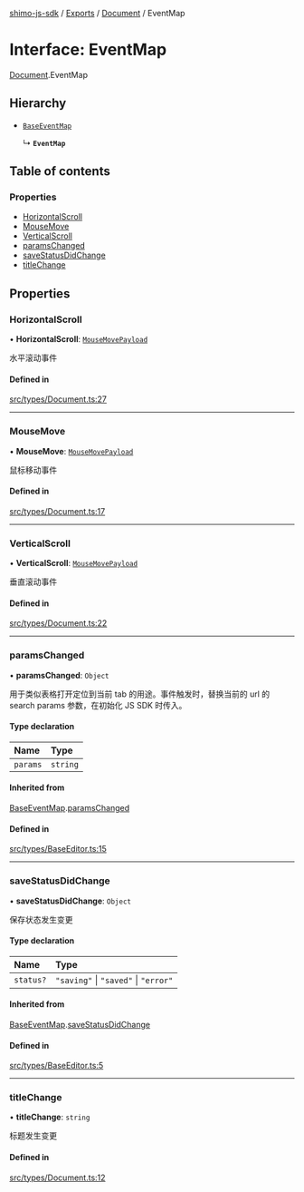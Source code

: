 [shimo-js-sdk](../README.md) / [Exports](../modules.md) / [Document](../modules/Document.md) / EventMap

# Interface: EventMap

[Document](../modules/Document.md).EventMap

## Hierarchy

- [`BaseEventMap`](BaseEventMap.md)

  ↳ **`EventMap`**

## Table of contents

### Properties

- [HorizontalScroll](Document.EventMap.md#horizontalscroll)
- [MouseMove](Document.EventMap.md#mousemove)
- [VerticalScroll](Document.EventMap.md#verticalscroll)
- [paramsChanged](Document.EventMap.md#paramschanged)
- [saveStatusDidChange](Document.EventMap.md#savestatusdidchange)
- [titleChange](Document.EventMap.md#titlechange)

## Properties

### HorizontalScroll

• **HorizontalScroll**: [`MouseMovePayload`](MouseMovePayload.md)

水平滚动事件

#### Defined in

[src/types/Document.ts:27](https://github.com/shimohq/shimo-js-sdk/blob/9325ba5/src/types/Document.ts#L27)

___

### MouseMove

• **MouseMove**: [`MouseMovePayload`](MouseMovePayload.md)

鼠标移动事件

#### Defined in

[src/types/Document.ts:17](https://github.com/shimohq/shimo-js-sdk/blob/9325ba5/src/types/Document.ts#L17)

___

### VerticalScroll

• **VerticalScroll**: [`MouseMovePayload`](MouseMovePayload.md)

垂直滚动事件

#### Defined in

[src/types/Document.ts:22](https://github.com/shimohq/shimo-js-sdk/blob/9325ba5/src/types/Document.ts#L22)

___

### paramsChanged

• **paramsChanged**: `Object`

用于类似表格打开定位到当前 tab 的用途。事件触发时，替换当前的 url 的 search params 参数，在初始化 JS SDK 时传入。

#### Type declaration

| Name | Type |
| :------ | :------ |
| `params` | `string` |

#### Inherited from

[BaseEventMap](BaseEventMap.md).[paramsChanged](BaseEventMap.md#paramschanged)

#### Defined in

[src/types/BaseEditor.ts:15](https://github.com/shimohq/shimo-js-sdk/blob/9325ba5/src/types/BaseEditor.ts#L15)

___

### saveStatusDidChange

• **saveStatusDidChange**: `Object`

保存状态发生变更

#### Type declaration

| Name | Type |
| :------ | :------ |
| `status?` | ``"saving"`` \| ``"saved"`` \| ``"error"`` |

#### Inherited from

[BaseEventMap](BaseEventMap.md).[saveStatusDidChange](BaseEventMap.md#savestatusdidchange)

#### Defined in

[src/types/BaseEditor.ts:5](https://github.com/shimohq/shimo-js-sdk/blob/9325ba5/src/types/BaseEditor.ts#L5)

___

### titleChange

• **titleChange**: `string`

标题发生变更

#### Defined in

[src/types/Document.ts:12](https://github.com/shimohq/shimo-js-sdk/blob/9325ba5/src/types/Document.ts#L12)
